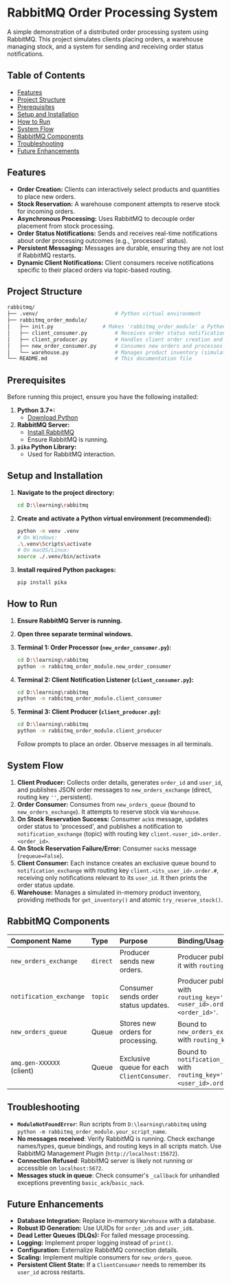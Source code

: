 # RabbitMQ Order Processing System

A simple demonstration of a distributed order processing system using RabbitMQ. This project simulates clients placing orders, a warehouse managing stock, and a system for sending and receiving order status notifications.

## Table of Contents
- [Features](#features)
- [Project Structure](#project-structure)
- [Prerequisites](#prerequisites)
- [Setup and Installation](#setup-and-installation)
- [How to Run](#how-to-run)
- [System Flow](#system-flow)
- [RabbitMQ Components](#rabbitmq-components)
- [Troubleshooting](#troubleshooting)
- [Future Enhancements](#future-enhancements)

## Features
- **Order Creation:** Clients can interactively select products and quantities to place new orders.
- **Stock Reservation:** A warehouse component attempts to reserve stock for incoming orders.
- **Asynchronous Processing:** Uses RabbitMQ to decouple order placement from stock processing.
- **Order Status Notifications:** Sends and receives real-time notifications about order processing outcomes (e.g., 'processed' status).
- **Persistent Messaging:** Messages are durable, ensuring they are not lost if RabbitMQ restarts.
- **Dynamic Client Notifications:** Client consumers receive notifications specific to their placed orders via topic-based routing.

## Project Structure
```bash
rabbitmq/
├── .venv/                         # Python virtual environment
├── rabbitmq_order_module/
│   ├── init.py                # Makes 'rabbitmq_order_module' a Python package
│   ├── client_consumer.py         # Receives order status notifications for a specific client
│   ├── client_producer.py         # Handles client order creation and sending
│   ├── new_order_consumer.py      # Consumes new orders and processes them (stock reservation)
│   └── warehouse.py               # Manages product inventory (simulated)
└── README.md                      # This documentation file
```
## Prerequisites

Before running this project, ensure you have the following installed:

1.  **Python 3.7+:**
    * [Download Python](https://www.python.org/downloads/)
2.  **RabbitMQ Server:**
    * [Install RabbitMQ](https://www.rabbitmq.com/download.html)
    * Ensure RabbitMQ is running.
3.  **`pika` Python Library:**
    * Used for RabbitMQ interaction.

## Setup and Installation

1.  **Navigate to the project directory:**
    ```bash
    cd D:\learning\rabbitmq
    ```

2.  **Create and activate a Python virtual environment (recommended):**
    ```bash
    python -m venv .venv
    # On Windows:
    .\.venv\Scripts\activate
    # On macOS/Linux:
    source ./.venv/bin/activate
    ```

3.  **Install required Python packages:**
    ```bash
    pip install pika
    ```

## How to Run

1.  **Ensure RabbitMQ Server is running.**

2.  **Open three separate terminal windows.**

3.  **Terminal 1: Order Processor (`new_order_consumer.py`):**
    ```bash
    cd D:\learning\rabbitmq
    python -m rabbitmq_order_module.new_order_consumer
    ```

4.  **Terminal 2: Client Notification Listener (`client_consumer.py`):**
    ```bash
    cd D:\learning\rabbitmq
    python -m rabbitmq_order_module.client_consumer
    ```

5.  **Terminal 3: Client Producer (`client_producer.py`):**
    ```bash
    cd D:\learning\rabbitmq
    python -m rabbitmq_order_module.client_producer
    ```
    Follow prompts to place an order. Observe messages in all terminals.

## System Flow

1.  **Client Producer:** Collects order details, generates `order_id` and `user_id`, and publishes JSON order messages to `new_orders_exchange` (direct, routing key `''`, persistent).
2.  **Order Consumer:** Consumes from `new_orders_queue` (bound to `new_orders_exchange`). It attempts to reserve stock via `Warehouse`.
3.  **On Stock Reservation Success:** Consumer `ack`s message, updates order status to 'processed', and publishes a notification to `notification_exchange` (topic) with routing key `client.<user_id>.order.<order_id>`.
4.  **On Stock Reservation Failure/Error:** Consumer `nack`s message (`requeue=False`).
5.  **Client Consumer:** Each instance creates an exclusive queue bound to `notification_exchange` with routing key `client.<its_user_id>.order.#`, receiving only notifications relevant to its `user_id`. It then prints the order status update.
6.  **Warehouse:** Manages a simulated in-memory product inventory, providing methods for `get_inventory()` and atomic `try_reserve_stock()`.

## RabbitMQ Components

| Component Name            | Type      | Purpose                                     | Binding/Usage                                                                  | Durability |
| :------------------------ | :-------- | :------------------------------------------ | :----------------------------------------------------------------------------- | :--------- |
| `new_orders_exchange`     | `direct`  | Producer sends new orders.                  | Producer publishes to it with `routing_key=''`.                              | Durable    |
| `notification_exchange`   | `topic`   | Consumer sends order status updates.        | Producer publishes with `routing_key='client.<user_id>.order.<order_id>'`. | Durable    |
| `new_orders_queue`        | Queue     | Stores new orders for processing.           | Bound to `new_orders_exchange` with `routing_key=''`.                        | Durable    |
| `amq.gen-XXXXXX` (client) | Queue     | Exclusive queue for each `ClientConsumer`. | Bound to `notification_exchange` with `routing_key='client.<user_id>.order.#'`. | Exclusive, Auto-Delete |

## Troubleshooting

* **`ModuleNotFoundError`**: Run scripts from `D:\learning\rabbitmq` using `python -m rabbitmq_order_module.your_script_name`.
* **No messages received**: Verify RabbitMQ is running. Check exchange names/types, queue bindings, and routing keys in all scripts match. Use RabbitMQ Management Plugin (`http://localhost:15672`).
* **Connection Refused**: RabbitMQ server is likely not running or accessible on `localhost:5672`.
* **Messages stuck in queue**: Check consumer's `_callback` for unhandled exceptions preventing `basic_ack`/`basic_nack`.

## Future Enhancements

* **Database Integration:** Replace in-memory `Warehouse` with a database.
* **Robust ID Generation:** Use UUIDs for `order_id`s and `user_id`s.
* **Dead Letter Queues (DLQs):** For failed message processing.
* **Logging:** Implement proper logging instead of `print()`.
* **Configuration:** Externalize RabbitMQ connection details.
* **Scaling:** Implement multiple consumers for `new_orders_queue`.
* **Persistent Client State:** If a `ClientConsumer` needs to remember its `user_id` across restarts.